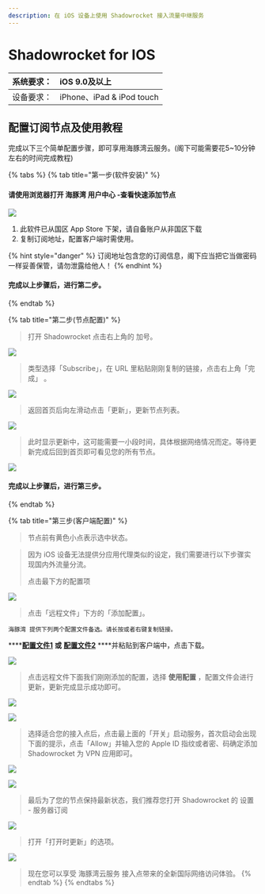 ```yaml
---
description: 在 iOS 设备上使用 Shadowrocket 接入流量中继服务
---
```


# Shadowrocket for IOS

| 系统要求： | iOS 9.0及以上  |
| :--- | :--- |
| 设备要求： | iPhone、iPad & iPod touch |

## 配置订阅节点及使用教程

完成以下三个简单配置步骤，即可享用海豚湾云服务。\(阁下可能需要花5~10分钟左右的时间完成教程\)

{% tabs %}
{% tab title="第一步\(软件安装\)" %}
#### 请使用浏览器打开 海豚湾 用户中心 -查看快速添加节点

![](../.gitbook/assets/image%20%2819%29.png)

1. 此软件已从国区 App Store 下架，请自备账户从非国区下载
2. 复制订阅地址，配置客户端时需使用。

{% hint style="danger" %}
订阅地址包含您的订阅信息，阁下应当把它当做密码一样妥善保管，请勿泄露给他人！
{% endhint %}

#### 完成以上步骤后，进行第二步。
{% endtab %}

{% tab title="第二步\(节点配置\)" %}
> 打开 Shadowrocket 点击右上角的 加号。

![](../.gitbook/assets/image%20%286%29.png)

> 类型选择「Subscribe」，在 URL 里粘贴刚刚复制的链接，点击右上角「完成」 。

![](../.gitbook/assets/image%20%2815%29.png)

> 返回首页后向左滑动点击「更新」，更新节点列表。

![](../.gitbook/assets/image%20%2828%29.png)

> 此时显示更新中，这可能需要一小段时间，具体根据网络情况而定。等待更新完成后回到首页即可看见您的所有节点。

![](../.gitbook/assets/image%20%2817%29.png)

#### 完成以上步骤后，进行第三步。
{% endtab %}

{% tab title="第三步\(客户端配置\)" %}
> 节点前有黄色小点表示选中状态。

> 因为 iOS 设备无法提供分应用代理类似的设定，我们需要进行以下步骤实现国内外流量分流。
>
> 点击最下方的配置项

![](../.gitbook/assets/image%20%2821%29.png)

> 点击「远程文件」下方的「添加配置」。

```text
海豚湾 提供下列两个配置文件备选。请长按或者右键复制链接。
```

\*\*\*\*[**配置文件1**](https://raw.githubusercontent.com/lhie1/Rules/master/Shadowrocket.conf) **或** [**配置文件2**](https://raw.githubusercontent.com/scomper/Surge/master/surge.conf)   ****并粘贴到客户端中，点击下载。

![](../.gitbook/assets/image%20%2834%29.png)

> 点击远程文件下面我们刚刚添加的配置，选择 **使用配置** ，配置文件会进行更新，更新完成显示成功即可。

![](../.gitbook/assets/image%20%2848%29.png)

![](../.gitbook/assets/image%20%2823%29.png)

> 选择适合您的接入点后，点击最上面的「开关」启动服务，首次启动会出现下面的提示，点击「Allow」并输入您的 Apple ID 指纹或者密、码确定添加 Shadowrocket 为 VPN 应用即可。

![](../.gitbook/assets/image%20%2816%29.png)

![](../.gitbook/assets/image%20%2844%29.png)

> 最后为了您的节点保持最新状态，我们推荐您打开 Shadowrocket 的 设置 - 服务器订阅

![](../.gitbook/assets/image%20%281%29.png)

> 打开「打开时更新」的选项。

![](../.gitbook/assets/image%20%2840%29.png)

> 现在您可以享受 海豚湾云服务 接入点带来的全新国际网络访问体验。
{% endtab %}
{% endtabs %}



